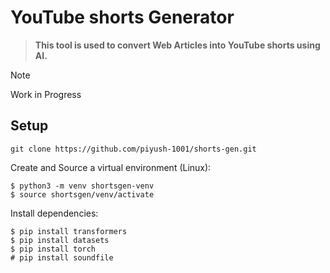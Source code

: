 # YouTube shorts Generator

> **This tool is used to convert Web Articles into YouTube shorts using AI.**

> [!NOTE]
> Work in Progress

## Setup
```
git clone https://github.com/piyush-1001/shorts-gen.git
```

Create and Source a virtual environment (Linux):
```
$ python3 -m venv shortsgen-venv
$ source shortsgen/venv/activate
```

Install dependencies:
```
$ pip install transformers
$ pip install datasets
$ pip install torch
# pip install soundfile
```
